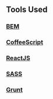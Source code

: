 ## Tools Used
### [BEM](https://en.bem.info/)
### [CoffeeScript](http://coffeescript.org/)
### [ReactJS](http://facebook.github.io/react/)
### [SASS](http://sass-lang.com/)
### [Grunt](http://gruntjs.com/)
